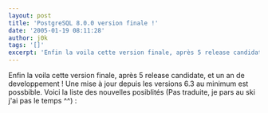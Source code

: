 ```yaml
---
layout: post
title: 'PostgreSQL 8.0.0 version finale !'
date: '2005-01-19 08:11:28'
author: j0k
tags: '[]'
excerpt: 'Enfin la voila cette version finale, après 5 release candidate, et un an de developpement !   Une mise à jour depuis les versions 6.3 au minimum est possbible. Voici la liste des nouvelles posiblités (Pas traduite, je pars au ski j''ai pas le temps ^^) :'
---
```


Enfin la voila cette version finale, après 5 release candidate, et un an de developpement !   Une mise à jour depuis les versions 6.3 au minimum est possbible. Voici la liste des nouvelles posiblités (Pas traduite, je pars au ski j'ai pas le temps ^^) :
